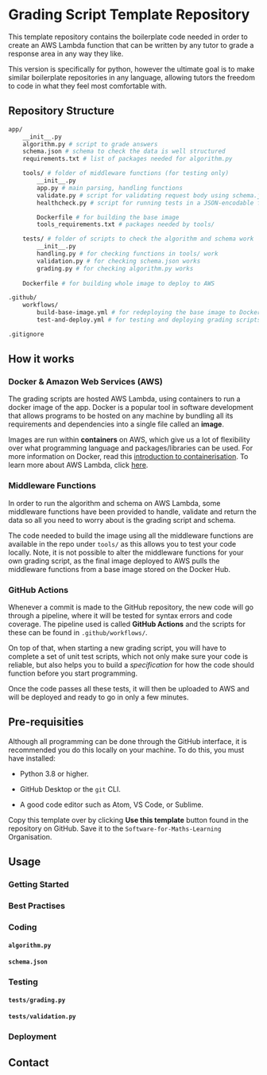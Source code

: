 # Grading Script Template Repository

This template repository contains the boilerplate code needed in order to create an AWS Lambda function that can be written by any tutor to grade a response area in any way they like.

This version is specifically for python, however the ultimate goal is to make similar boilerplate repositories in any language, allowing tutors the freedom to code in what they feel most comfortable with.

## Repository Structure

```bash
app/
    __init__.py
    algorithm.py # script to grade answers
    schema.json # schema to check the data is well structured
    requirements.txt # list of packages needed for algorithm.py

    tools/ # folder of middleware functions (for testing only)
        __init__.py
        app.py # main parsing, handling functions
        validate.py # script for validating request body using schema.json
        healthcheck.py # script for running tests in a JSON-encodable format

        Dockerfile # for building the base image
        tools_requirements.txt # packages needed by tools/

    tests/ # folder of scripts to check the algorithm and schema work
        __init__.py
        handling.py # for checking functions in tools/ work
        validation.py # for checking schema.json works
        grading.py # for checking algorithm.py works
    
    Dockerfile # for building whole image to deploy to AWS

.github/
    workflows/
        build-base-image.yml # for redeploying the base image to Docker Hub
        test-and-deploy.yml # for testing and deploying grading scripts to AWS

.gitignore
```

## How it works

### Docker & Amazon Web Services (AWS)

The grading scripts are hosted AWS Lambda, using containers to run a docker image of the app. Docker is a popular tool in software development that allows programs to be hosted on any machine by bundling all its requirements and dependencies into a single file called an __image__.

Images are run within __containers__ on AWS, which give us a lot of flexibility over what programming language and packages/libraries can be used. For more information on Docker, read this [introduction to containerisation](https://www.freecodecamp.org/news/a-beginner-friendly-introduction-to-containers-vms-and-docker-79a9e3e119b/). To learn more about AWS Lambda, click [here](https://geekflare.com/aws-lambda-for-beginners/).

### Middleware Functions

In order to run the algorithm and schema on AWS Lambda, some middleware functions have been provided to handle, validate and return the data so all you need to worry about is the grading script and schema.

The code needed to build the image using all the middleware functions are available in the repo under `tools/` as this allows you to test your code locally. Note, it is not possible to alter the middleware functions for your own grading script, as the final image deployed to AWS pulls the middleware functions from a base image stored on the Docker Hub.

### GitHub Actions

Whenever a commit is made to the GitHub repository, the new code will go through a pipeline, where it will be tested for syntax errors and code coverage. The pipeline used is called __GitHub Actions__ and the scripts for these can be found in `.github/workflows/`.

On top of that, when starting a new grading script, you will have to complete a set of unit test scripts, which not only make sure your code is reliable, but also helps you to build a _specification_ for how the code should function before you start programming.

Once the code passes all these tests, it will then be uploaded to AWS and will be deployed and ready to go in only a few minutes.

## Pre-requisities

Although all programming can be done through the GitHub interface, it is recommended you do this locally on your machine. To do this, you must have installed:

- Python 3.8 or higher.

- GitHub Desktop or the `git` CLI.

- A good code editor such as Atom, VS Code, or Sublime.

Copy this template over by clicking __Use this template__ button found in the repository on GitHub. Save it to the `Software-for-Maths-Learning` Organisation.

## Usage

### Getting Started

### Best Practises

### Coding

#### `algorithm.py`

#### `schema.json`

### Testing

#### `tests/grading.py`

#### `tests/validation.py`

### Deployment

## Contact
